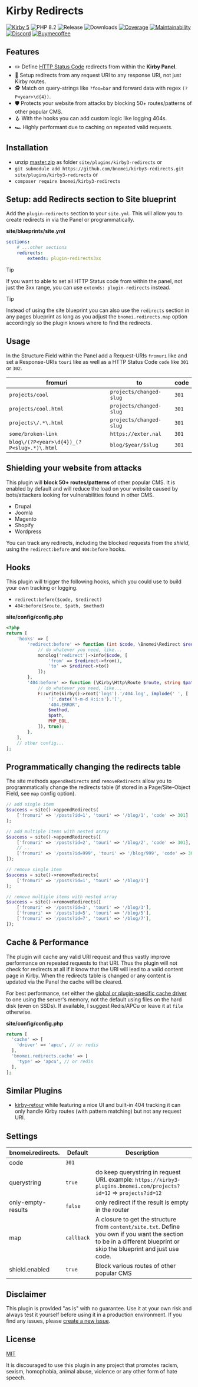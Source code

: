 # Kirby Redirects

[![Kirby 5](https://flat.badgen.net/badge/Kirby/5?color=ECC748)](https://getkirby.com)
![PHP 8.2](https://flat.badgen.net/badge/PHP/8.2?color=4E5B93&icon=php&label)
![Release](https://flat.badgen.net/packagist/v/bnomei/kirby3-redirects?color=ae81ff&icon=github&label)
![Downloads](https://flat.badgen.net/packagist/dt/bnomei/kirby3-redirects?color=272822&icon=github&label)
[![Coverage](https://flat.badgen.net/codeclimate/coverage/bnomei/kirby3-redirects?icon=codeclimate&label)](https://codeclimate.com/github/bnomei/kirby3-redirects)
[![Maintainability](https://flat.badgen.net/codeclimate/maintainability/bnomei/kirby3-redirects?icon=codeclimate&label)](https://codeclimate.com/github/bnomei/kirby3-redirects/issues)
[![Discord](https://flat.badgen.net/badge/discord/bnomei?color=7289da&icon=discord&label)](https://discordapp.com/users/bnomei)
[![Buymecoffee](https://flat.badgen.net/badge/icon/donate?icon=buymeacoffee&color=FF813F&label)](https://www.buymeacoffee.com/bnomei)

## Features

- ✏️ Define [HTTP Status Code](https://en.wikipedia.org/wiki/List_of_HTTP_status_codes#3xx_Redirection) redirects from within the **Kirby Panel**.
- 🔀 Setup redirects from any request URI to any response URI, not just Kirby routes.
- 🕵️ Match on query-strings like `?foo=bar` and forward data with regex `(?P<year>\d{4})`.
- 🛡️ Protects your website from attacks by blocking 50+ routes/patterns of other popular CMS.
- 🪝 With the hooks you can add custom logic like logging 404s.
- 🏎️ Highly performant due to caching on repeated valid requests.

## Installation

- unzip [master.zip](https://github.com/bnomei/kirby3-redirects/archive/master.zip) as folder
  `site/plugins/kirby3-redirects` or
- `git submodule add https://github.com/bnomei/kirby3-redirects.git site/plugins/kirby3-redirects` or
- `composer require bnomei/kirby3-redirects`

## Setup: add Redirects section to Site blueprint

Add the `plugin-redirects` section to your `site.yml`. This will allow you to create redirects in via the Panel or
programmatically.

**site/blueprints/site.yml**

```yaml
sections:
    # ...other sections
    redirects:
        extends: plugin-redirects3xx
```

> [!TIP]
> If you want to able to set all HTTP Status code from within the panel, not just the 3xx range, you can use
`extends: plugin-redirects` instead.

> [!TIP]
> Instead of using the site blueprint you can also use the `redirects` section in any pages blueprint as long as you
> adjust the `bnomei.redirects.map` option accordingly so the plugin knows where to find the redirects.

## Usage

In the Structure Field within the Panel add a Request-URIs `fromuri` like and set a Response-URIs `touri` like as well
as a HTTP Status Code `code` like `301` or `302`.

| fromuri                                    | to                      | code  |
|--------------------------------------------|-------------------------|-------|
| `projects/cool`                            | `projects/changed-slug` | `301` |
| `projects/cool.html`                       | `projects/changed-slug` | `301` |
| `projects\/.*\.html`                       | `projects/changed-slug` | `301` |
| `some/broken-link`                         | `https://exter.nal`     | `301` |
| `blog\/(?P<year>\d{4})_(?P<slug>.*)\.html` | `blog/$year/$slug`      | `301` |

## Shielding your website from attacks

This plugin will **block 50+ routes/patterns** of other popular CMS. It is enabled by default and will reduce the load
on your website caused by bots/attackers looking for vulnerabilities found in other CMS.

- Drupal
- Joomla
- Magento
- Shopify
- Wordpress

You can track any redirects, including the blocked requests from the *shield*, using the `redirect:before` and
`404:before` hooks.

## Hooks

This plugin will trigger the following hooks, which you could use to build your own tracking or logging.

- `redirect:before($code, $redirect)`
- `404:before($route, $path, $method)`

**site/config/config.php**

```php
<?php 
return [
    'hooks' => [
        'redirect:before' => function (int $code, \Bnomei\Redirect $redirect) {
            // do whatever you need, like...
            monolog('redirect')->info($code, [
                'from' => $redirect->from(), 
                'to' => $redirect->to()
            ]);
        },
        '404:before' => function (\Kirby\Http\Route $route, string $path, string $method) {
            // do whatever you need, like...
            F::write(kirby()->root('logs').'/404.log', implode(' ', [
                '['.date('Y-m-d H:i:s').']',
                '404.ERROR',
                $method,
                $path,
                PHP_EOL,
            ]), true);
        },
    ],
    // other config...
];
```

## Programmatically changing the redirects table

The site methods `appendRedirects` and `removeRedirects` allow you to programmatically change the redirects table (if
stored in a Page/Site-Object Field, see `map` config option).

```php
// add single item
$success = site()->appendRedirects(
    ['fromuri' => '/posts?id=1', 'touri' => '/blog/1', 'code' => 301]
);

// add multiple items with nested array
$success = site()->appendRedirects([
    ['fromuri' => '/posts?id=2', 'touri' => '/blog/2', 'code' => 301],
    // ...
    ['fromuri' => '/posts?id=999', 'touri' => '/blog/999', 'code' => 301],
]);

// remove single item
$success = site()->removeRedirects(
    ['fromuri' => '/posts?id=1', 'touri' => '/blog/1']
);

// remove multiple items with nested array
$success = site()->removeRedirects([
    ['fromuri' => '/posts?id=3', 'touri' => '/blog/3'],
    ['fromuri' => '/posts?id=5', 'touri' => '/blog/5'],
    ['fromuri' => '/posts?id=7', 'touri' => '/blog/7'],
]);
```

## Cache & Performance

The plugin will cache any valid URI request and thus vastly improve performance on repeated requests to that URI. Thus
the plugin will not check for redirects at all if it know that the URI will lead to a valid content page in Kirby. When
the redirects table is changed or any content is updated via the Panel the cache will be cleared.

For best performance, set either
the [global or plugin-specific cache driver](https://getkirby.com/docs/reference/system/options/cache) to one using the
server's memory, not the default using files on the hard disk (even on SSDs). If available, I suggest Redis/APCu or
leave it at `file` otherwise.

**site/config/config.php**

```php
return [
  'cache' => [
    'driver' => 'apcu', // or redis
  ],
  'bnomei.redirects.cache' => [
    'type' => 'apcu', // or redis
  ],
];
```

## Similar Plugins

- [kirby-retour](https://github.com/distantnative/kirby-retour) while featuring a nice UI and built-in 404 tracking it
  can only handle Kirby routes (with pattern matching) but not any request URI.

## Settings

| bnomei.redirects.  | Default    | Description                                                                                                                                                            |            
|--------------------|------------|------------------------------------------------------------------------------------------------------------------------------------------------------------------------|
| code               | `301`      |                                                                                                                                                                        |
| querystring        | `true`     | do keep querystring in request URI. example: `https://kirby3-plugins.bnomei.com/projects?id=12` => `projects?id=12`                                                    |
| only-empty-results | `false`    | only redirect if the result is empty in the router                                                                                                                     |
| map                | `callback` | A closure to get the structure from `content/site.txt`. Define you own if you want the section to be in a different blueprint or skip the blueprint and just use code. |
| shield.enabled     | `true`     | Block various routes of other popular CMS                                                                                                                              |

## Disclaimer

This plugin is provided "as is" with no guarantee. Use it at your own risk and always test it yourself before using it
in a production environment. If you find any issues,
please [create a new issue](https://github.com/bnomei/kirby3-redirects/issues/new).

## License

[MIT](https://opensource.org/licenses/MIT)

It is discouraged to use this plugin in any project that promotes racism, sexism, homophobia, animal abuse, violence or
any other form of hate speech.
